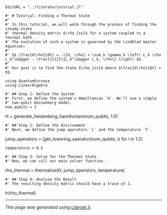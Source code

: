 ```@meta
EditURL = "../literate/tutorial.jl"
```

````@example tutorial
#' # Tutorial: Finding a Thermal State
#'
#' In this tutorial, we will walk through the process of finding the steady-state
#' thermal density matrix $\rho_{ss}$ for a system coupled to a thermal bath.
#' The evolution of such a system is governed by the Lindblad master equation:
#'
#' $$ \frac{d\rho}{dt} = -i[H, \rho] + \sum_k \gamma_k \left( L_k \rho L_k^\dagger - \frac{1}{2}\{L_k^\dagger L_k, \rho\} \right) $$
#'
#' Our goal is to find the state $\rho_{ss}$ where $\frac{d\rho}{dt} = 0$.

using QuantumFurnace
using LinearAlgebra

#' ## Step 1: Define the System
#' First, we define the system's Hamiltonian `H`. We'll use a simple
#' two-qubit Heisenberg model.
num_qubits = 2
````

H = generate_heisenberg_hamiltonian(num_qubits, 1.0)

````@example tutorial
#' ## Step 2: Define the Environment
#' Next, we define the jump operators `L` and the temperature `T`.
````

jump_operators = [get_lowering_operator(num_qubits, i) for i in 1:2]

````@example tutorial
temperature = 0.5

#' ## Step 3: Solve for the Thermal State
#' Now, we can call our main solver function.
````

rho_thermal = thermalize(H, jump_operators, temperature)

````@example tutorial
#' ## Step 4: Analyze the Result
#' The resulting density matrix should have a trace of 1.
````

tr(rho_thermal)

---

*This page was generated using [Literate.jl](https://github.com/fredrikekre/Literate.jl).*


